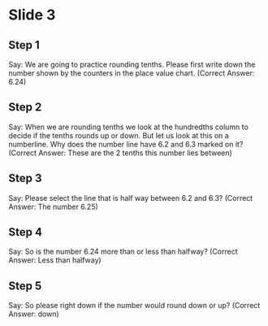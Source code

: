# Slide 3

## Step 1

Say: We are going to practice rounding tenths. Please first write down the number shown by the counters in the place value chart. (Correct Answer: 6.24)

## Step 2

Say: When we are rounding tenths we look at the hundredths column to decide if the tenths rounds up or down. But let us look at this on a numberline. Why does the number line have 6.2 and 6.3 marked on it? (Correct Answer: These are the 2 tenths this number lies between)

## Step 3

Say: Please select the line that is half way between 6.2 and 6.3? (Correct Answer: The number 6.25)

## Step 4

Say: So is the number 6.24 more than or less than halfway? (Correct Answer: Less than halfway)

## Step 5

Say: So please right down if the number would round down or up? (Correct Answer: down)
